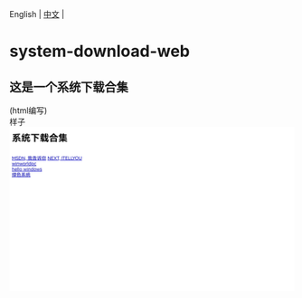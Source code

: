 English | [中文](./README_cn.md) |  
# system-download-web  
## 这是一个系统下载合集
(html编写)  
样子  
![](https://raw.githubusercontent.com/zhangchengmcbedrock/zhangchengmcbedrock/main/res/Screenshot_20230203_195819.jpg)

